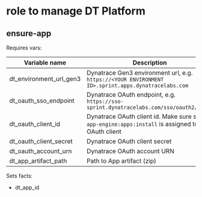 # role to manage DT Platform

## ensure-app

Requires vars:

|Variable name|Description|
|---|---|
|dt_environment_url_gen3|Dynatrace Gen3 environment url, e.g. `https://<YOUR ENVIRONMENT ID>.sprint.apps.dynatracelabs.com`|
|dt_oauth_sso_endpoint|Dynatrace OAuth endpoint, e.g. `https://sso-sprint.dynatracelabs.com/sso/oauth2/token`|
|dt_oauth_client_id|Dynatrace OAuth client id. Make sure scope `app-engine:apps:install` is assigned to your OAuth client|
|dt_oauth_client_secret|Dynatrace OAuth client secret|
|dt_oauth_account_urn|Dynatrace OAuth account URN|
|dt_app_artifact_path|Path to App artifact (zip)|

Sets facts:
- dt_app_id
